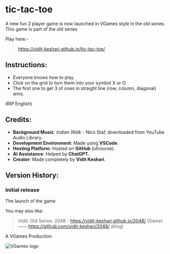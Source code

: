 # tic-tac-toe
A new fun 2 player game is now launched in VGames style in the old series.
This game is part of the old series

Play here:-
> https://vidit-keshari.github.io/tic-tac-toe/

## Instructions:
- Everyone knows how to play.
- Click on the grid to turn them into your symbol X or O.
- The first one to get 3 of ones in straight line (row, column, diagonal) wins.

(RIP English)

## Credits:
- **Background Music**: *Indian Walk* - Nico Staf, downloaded from YouTube Audio Library.
- **Development Environment**: Made using **VSCode**.
- **Hosting Platform**: Hosted on **GitHub** (ofcourse).
- **AI Assistance**: Helped by **ChatGPT**.
- **Creator**: Made completely by **Vidit Keshari**.

## Version History: 
### Initial release
The launch of the game

You may also like:
> Vidit: Old Series: 2048 - https://vidit-keshari.github.io/2048/ (Game) ~~~ https://github.com/vidit-keshari/2048/ (blog)

A VGames Production

![VGames logo](https://github.com/user-attachments/assets/28f086c2-39e7-4d55-917e-558fa9e172dc)
